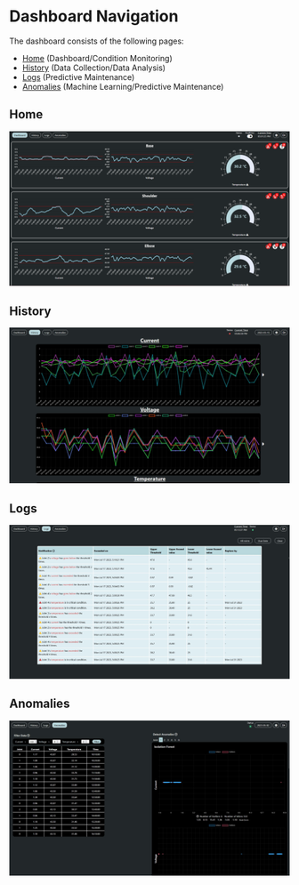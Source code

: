 # Dashboard Navigation
The dashboard consists of the following pages:
- [Home](/?id=home) (Dashboard/Condition Monitoring)
- [History](/?id=history) (Data Collection/Data Analysis)
- [Logs](/?id=logs) (Predictive Maintenance)
- [Anomalies](/?id=anomalies) (Machine Learning/Predictive Maintenance)

## Home
[![](/img/home/home.jpg)](/img/home/home.jpg)


## History
![logo](/img/history/history.jpg)

## Logs
![logo](/img/logs/logs.jpg)

## Anomalies
![logo](/img/anomalies/anomalies.jpg)